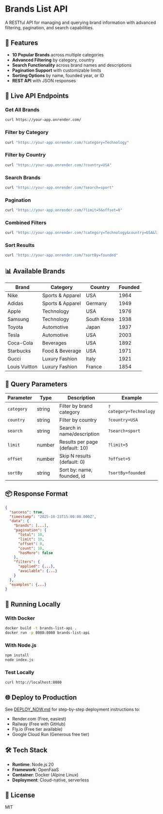 # Brands List API

A RESTful API for managing and querying brand information with advanced filtering, pagination, and search capabilities.

## 🌟 Features

- **10 Popular Brands** across multiple categories
- **Advanced Filtering** by category, country
- **Search Functionality** across brand names and descriptions
- **Pagination Support** with customizable limits
- **Sorting Options** by name, founded year, or ID
- **REST API** with JSON responses

## 🚀 Live API Endpoints

### Get All Brands
```bash
curl https://your-app.onrender.com/
```

### Filter by Category
```bash
curl "https://your-app.onrender.com/?category=Technology"
```

### Filter by Country
```bash
curl "https://your-app.onrender.com/?country=USA"
```

### Search Brands
```bash
curl "https://your-app.onrender.com/?search=sport"
```

### Pagination
```bash
curl "https://your-app.onrender.com/?limit=5&offset=0"
```

### Combined Filters
```bash
curl "https://your-app.onrender.com/?category=Technology&country=USA&limit=3"
```

### Sort Results
```bash
curl "https://your-app.onrender.com/?sortBy=founded"
```

## 📊 Available Brands

| Brand | Category | Country | Founded |
|-------|----------|---------|---------|
| Nike | Sports & Apparel | USA | 1964 |
| Adidas | Sports & Apparel | Germany | 1949 |
| Apple | Technology | USA | 1976 |
| Samsung | Technology | South Korea | 1938 |
| Toyota | Automotive | Japan | 1937 |
| Tesla | Automotive | USA | 2003 |
| Coca-Cola | Beverages | USA | 1892 |
| Starbucks | Food & Beverage | USA | 1971 |
| Gucci | Luxury Fashion | Italy | 1921 |
| Louis Vuitton | Luxury Fashion | France | 1854 |

## 🔧 Query Parameters

| Parameter | Type | Description | Example |
|-----------|------|-------------|---------|
| `category` | string | Filter by brand category | `?category=Technology` |
| `country` | string | Filter by country | `?country=USA` |
| `search` | string | Search in name/description | `?search=sport` |
| `limit` | number | Results per page (default: 10) | `?limit=5` |
| `offset` | number | Skip N results (default: 0) | `?offset=5` |
| `sortBy` | string | Sort by: name, founded, id | `?sortBy=founded` |

## 📦 Response Format

```json
{
  "success": true,
  "timestamp": "2025-10-23T15:00:00.000Z",
  "data": {
    "brands": [...],
    "pagination": {
      "total": 10,
      "limit": 10,
      "offset": 0,
      "count": 10,
      "hasMore": false
    },
    "filters": {
      "applied": {...},
      "available": {...}
    }
  },
  "examples": {...}
}
```

## 🏃 Running Locally

### With Docker
```bash
docker build -t brands-list-api .
docker run -p 8080:8080 brands-list-api
```

### With Node.js
```bash
npm install
node index.js
```

### Test Locally
```bash
curl http://localhost:8080
```

## 🌐 Deploy to Production

See [DEPLOY_NOW.md](../DEPLOY_NOW.md) for step-by-step deployment instructions to:
- Render.com (Free, easiest)
- Railway (Free with GitHub)
- Fly.io (Free tier available)
- Google Cloud Run (Generous free tier)

## 🛠️ Tech Stack

- **Runtime**: Node.js 20
- **Framework**: OpenFaaS
- **Container**: Docker (Alpine Linux)
- **Deployment**: Cloud-native, serverless

## 📝 License

MIT

